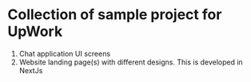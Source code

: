 # Collection of sample project for UpWork

1. Chat application UI screens
2. Website landing page(s) with different designs. This is developed in NextJs
